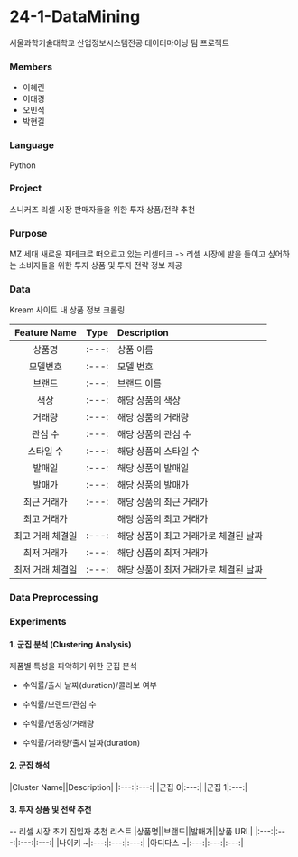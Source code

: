# 24-1-DataMining
서울과학기술대학교 산업정보시스템전공 데이터마이닝 팀 프로젝트

### Members
- 이혜린
- 이태경
- 오민석
- 박현길

### Language
Python 

### Project
스니커즈 리셀 시장 판매자들을 위한 투자 상품/전략 추천

### Purpose 
MZ 세대 새로운 재테크로 떠오르고 있는 리셀테크
-> 리셀 시장에 발을 들이고 싶어하는 소비자들을 위한 투자 상품 및 투자 전략 정보 제공

### Data
Kream 사이트 내 상품 정보 크롤링

|Feature Name|Type|Description|
|:---:|:---:|:---|
|상품명|:---:|상품 이름|
|모델번호|:---:|모델 번호|
|브랜드|:---:|브랜드 이름|
|색상|:---:|해당 상품의 색상|
|거래량|:---:|해당 상품의 거래량|
|관심 수|:---:|해당 상품의 관심 수|
|스타일 수|:---:|해당 상품의 스타일 수|
|발매일|:---:|해당 상품의 발매일|
|발매가|:---:|해당 상품의 발매가|
|최근 거래가|:---:|해당 상품의 최근 거래가|
|최고 거래가||해당 상품의 최고 거래가|
|최고 거래 체결일|:---:|해당 상품이 최고 거래가로 체결된 날짜|
|최저 거래가|:---:|해당 상품의 최저 거래가|
|최저 거래 체결일|:---:|해당 상품이 최저 거래가로 체결된 날짜|

### Data Preprocessing

### Experiments
#### 1. 군집 분석 (Clustering Analysis)
제품별 특성을 파악하기 위한 군집 분석

- 수익률/출시 날짜(duration)/콜라보 여부
  
- 수익률/브랜드/관심 수
  
- 수익률/변동성/거래량
  
- 수익률/거래량/출시 날짜(duration)

#### 2. 군집 해석
|Cluster Name||Description|
|:---:|:---:|
|군집 0|:---:|
|군집 1|:---:|

#### 3. 투자 상품 및 전략 추천 

-- 리셀 시장 초기 진입자 추천 리스트
|상품명||브랜드||발매가||상품 URL|
|:---:|:---:|:---:|:---:|
|나이키 ~|:---:|:---:|:---:|
|아디다스 ~|:---:|:---:|:---:|


